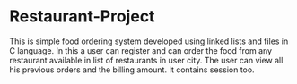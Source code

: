 # Restaurant-Project
This is simple food ordering system developed using linked lists and files in C language.
In this a user can register and can order the food from any restaurant available in list of restaurants in user city.
The user can view all his previous orders and the billing amount.
It contains session too. 
